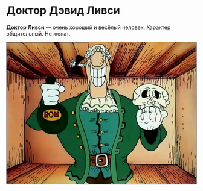 # Доктор Дэвид Ливси    
**Доктор Ливси** — очень хороший и весёлый человек. Характер общительный. Не женат.   

![Моя фотка](foto/foto.png)   